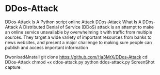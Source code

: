 # DDos-Attack
DDos-Attack Is A Python script online Attack
DDos-Attack
What Is A DDos-Attack
A Distributed Denial of Service (DDoS) attack is an attempt to make an online service unavailable
by overwhelming it with traffic from multiple sources. They target a wide variety of important resources from banks to news websites, and present a major challenge to making sure people can publish and access important information

Dwonload&Install
git clone https://github.com/Ha3MrX/DDos-Attack
cd DDos-Attack
chmod +x ddos-attack.py
python ddos-attack.py
ScreenShot
capture

